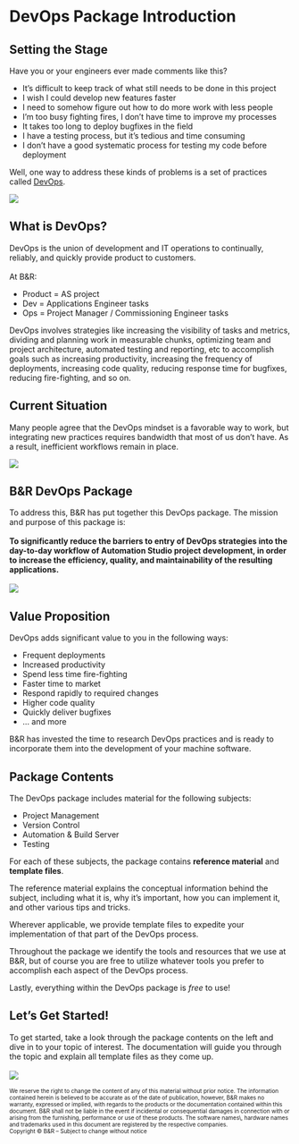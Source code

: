 # DevOps Package Introduction
## Setting the Stage

Have you or your engineers ever made comments like this?

* It’s difficult to keep track of what still needs to be done in this project
* I wish I could develop new features faster
* I need to somehow figure out how to do more work with less people
* I’m too busy fighting fires, I don’t have time to improve my processes
* It takes too long to deploy bugfixes in the field
* I have a testing process, but it’s tedious and time consuming
* I don’t have a good systematic process for testing my code before deployment

Well, one way to address these kinds of problems is a set of practices called  [DevOps](https://www.atlassian.com/devops/what-is-devops).

![](img%5CDevOps%20Package%20Overview0.png)

## What is DevOps?

DevOps is the union of  development and IT  operations to continually, reliably, and quickly provide product to customers. <br> <br>
At B&R: <br>

* Product = AS project 
* Dev = Applications Engineer tasks 
* Ops = Project Manager / Commissioning Engineer tasks

DevOps involves strategies like increasing the visibility of tasks and metrics, dividing and planning work in measurable chunks, optimizing team and project architecture, automated testing and reporting, etc to accomplish goals such as increasing productivity, increasing the frequency of deployments, increasing code quality, reducing response time for bugfixes, reducing fire-fighting, and so on. 


## Current Situation

Many people agree that the DevOps mindset is a favorable way to work, but integrating new practices  requires bandwidth that most of us don’t have. As a result, inefficient workflows remain in place.

![](img%5CDevOps%20Package%20Overview5.png)


## B&R DevOps Package

To address this, B&R has put together this DevOps package. The mission and purpose of this package is: <br><br>
__To significantly reduce the barriers to entry of DevOps strategies into the day-to-day workflow of Automation Studio project development, in order to increase the efficiency, quality, and maintainability of the resulting applications.__
<br> <br>
![](img%5CDevOps%20Package%20Overview6.png)

## Value Proposition

DevOps adds significant value to you in the following ways:

* Frequent deployments
* Increased productivity
* Spend less time fire-fighting
* Faster time to market
* Respond rapidly to required changes
* Higher code quality
* Quickly deliver bugfixes
* … and more

B&R has invested the time to research DevOps practices and is ready to incorporate them into the development of your machine software.

## Package Contents

The DevOps package includes material for the following subjects:

* Project Management
* Version Control
* Automation & Build Server
* Testing

For each of these subjects, the package contains  __reference material__  and  __template files__.

The reference material explains the conceptual information behind the subject, including what it is, why it’s important, how you can implement it, and other various tips and tricks.

Wherever applicable, we provide template files to expedite your implementation of that part of the DevOps process.

Throughout the package we identify the tools and resources that we use at B&R, but of course you are free to utilize whatever tools you prefer to accomplish each aspect of the DevOps process\.

Lastly, everything within the DevOps package is  _free_ to use!

## Let’s Get Started!

To get started, take a look through the package contents on the left and dive in to your topic of interest. The documentation will guide you through the topic and explain all template files as they come up.
<br><br>
![](img%5CDevOps%20Package%20Overview11.png)

<span style="font-size:10px">
    We reserve the right to change the content of any of this material without prior notice. The information contained herein is believed to be accurate as of the date of publication, however, B&R makes no warranty, expressed or implied, with regards to the products or the documentation contained within this document. B&R shall not be liable in the event if incidental or consequential damages in connection with or arising from the furnishing, performance or use of these products. The software names\, hardware names and trademarks used in this document are registered by the respective companies.
	<br>Copyright © B&R – Subject to change without notice
</span>


